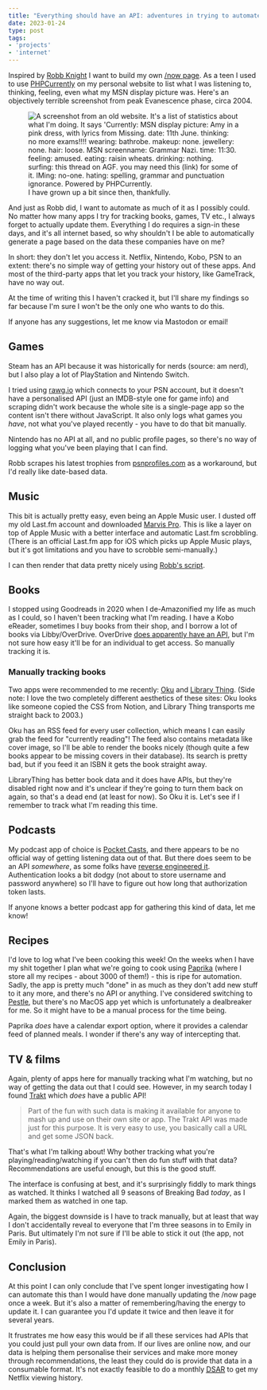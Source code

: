 ```yaml
---
title: "Everything should have an API: adventures in trying to automate stuff"
date: 2023-01-24
type: post
tags: 
- 'projects'
- 'internet'
---
```


Inspired by [Robb Knight](https://rknight.me/automating-my-now-page/) I want to build my own [/now page](https://nownownow.com/about). As a teen I used to use [PHPCurrently](https://web.archive.org/web/20040603160236/http://www.codegrrl.com/scripts/phpcurrently/index.php) on my personal website to list what I was listening to, thinking, feeling, even what my MSN display picture was. Here's an objectively terrible screenshot from peak Evanescence phase, circa 2004.

<figure>
  <img class="small" alt="A screenshot from an old website. It's a list of statistics about what I'm doing. It says 'Currently:
MSN display picture: Amy in a pink dress, with lyrics from Missing.
date: 11th June.
thinking: no more exams!!!!
wearing: bathrobe.
makeup: none.
jewellery: none.
hair: loose.
MSN screenname: Grammar Nazi.
time: 11:30.
feeling: amused.
eating: raisin wheats.
drinking: nothing.
surfing: this thread on AGF. you may need this (link) for some of it.
IMing: no-one.
hating: spelling, grammar and punctuation ignorance.
Powered by PHPCurrently." src="/img/blog/phpcurrently.png" />
    <figcaption>
  I have grown up a bit since then, thankfully.
  </figcaption>
</figure>

And just as Robb did, I want to automate as much of it as I possibly could. No matter how many apps I try for tracking books, games, TV etc., I always forget to actually update them. Everything I do requires a sign-in these days, and it's all internet based, so why shouldn't I be able to automatically generate a page based on the data these companies have on me?

<!--more-->
In short: they don't let you access it. Netflix, Nintendo, Kobo, PSN to an extent: there's no simple way of getting your history out of these apps. And most of the third-party apps that let you track your history, like GameTrack, have no way out.

At the time of writing this I haven't cracked it, but I'll share my findings so far because I'm sure I won't be the only one who wants to do this.

If anyone has any suggestions, let me know via Mastodon or email!

## Games
Steam has an API because it was historically for nerds (source: am nerd), but I also play a lot of PlayStation and Nintendo Switch. 

I tried using [rawg.io](https://rawg.io) which connects to your PSN account, but it doesn't have a personalised API (just an IMDB-style one for game info) and scraping didn't work because the whole site is a single-page app so the content isn't there without JavaScript. It also only logs what games you *have*, not what you've played recently - you have to do that bit manually. 

Nintendo has no API at all, and no public profile pages, so there's no way of logging what you've been playing that I can find.

Robb scrapes his latest trophies from [psnprofiles.com](https://psnprofiles.com) as a workaround, but I'd really like date-based data. 

## Music
This bit is actually pretty easy, even being an Apple Music user. I dusted off my old Last.fm account and downloaded [Marvis Pro](https://apps.apple.com/gb/app/marvis-pro/id1447768809). This is like a layer on top of Apple Music with a better interface and automatic Last.fm scrobbling. (There is an official Last.fm app for iOS which picks up Apple Music plays, but it's got limitations and you have to scrobble semi-manually.)

I can then render that data pretty nicely using [Robb's script](https://github.com/rknightuk/api/blob/main/services/lastfm.js). 

## Books
I stopped using Goodreads in 2020 when I de-Amazonified my life as much as I could, so I haven't been tracking what I'm reading. I have a Kobo eReader, sometimes I buy books from their shop, and I borrow a lot of books via Libby/OverDrive. OverDrive [does apparently have an API](https://developer.overdrive.com/apis), but I'm not sure how easy it'll be for an individual to get access. So manually tracking it is. 

### Manually tracking books
Two apps were recommended to me recently: [Oku](https://oku.club) and [Library Thing](https://librarything.com). (Side note: I love the two completely different aesthetics of these sites: Oku looks like someone copied the CSS from Notion, and Library Thing transports me straight back to 2003.)

Oku has an RSS feed for every user collection, which means I can easily grab the feed for "currently reading"! The feed also contains metadata like cover image, so I'll be able to render the books nicely (though quite a few books appear to be missing covers in their database). Its search is pretty bad, but if you feed it an ISBN it gets the book straight away.

LibraryThing has better book data and it does have APIs, but they're disabled right now and it's unclear if they're going to turn them back on again, so that's a dead end (at least for now). So Oku it is. Let's see if I remember to track what I'm reading this time.

## Podcasts
My podcast app of choice is [Pocket Casts](https://pocketcasts.com/), and there appears to be no official way of getting listening data out of that. But there does seem to be an API *somewhere*, as some folks have [reverse engineered it](https://willschenk.com/articles/2019/reverse_engineering_apis_using_chrome/). Authentication looks a bit dodgy (not about to store username and password anywhere) so I'll have to figure out how long that authorization token lasts.  

If anyone knows a better podcast app for gathering this kind of data, let me know! 

## Recipes
I'd love to log what I've been cooking this week! On the weeks when I have my shit together I plan what we're going to cook using [Paprika](https://www.paprikaapp.com/) (where I store all my recipes - about 3000 of them!) - this is ripe for automation. Sadly, the app is pretty much "done" in as much as they don't add new stuff to it any more, and there's no API or anything. I've considered switching to [Pestle](https://pestlechef.app/), but there's no MacOS app yet which is unfortunately a dealbreaker for me. So it might have to be a manual process for the time being. 

Paprika *does* have a calendar export option, where it provides a calendar feed of planned meals. I wonder if there's any way of intercepting that. 

## TV & films
Again, plenty of apps here for manually tracking what I'm watching, but no way of getting the data out that I could see. However, in my search today I found [Trakt](https://trakt.tv/) which *does* have a public API! 

> Part of the fun with such data is making it available for anyone to mash up and use on their own site or app. The Trakt API was made just for this purpose. It is very easy to use, you basically call a URL and get some JSON back.

That's what I'm talking about! Why bother tracking what you're playing/reading/watching if you can't then do fun stuff with that data? Recommendations are useful enough, but this is the good stuff. 

The interface is confusing at best, and it's surprisingly fiddly to mark things as watched. It thinks I watched all 9 seasons of Breaking Bad *today*, as I marked them as watched in one tap. 

Again, the biggest downside is I have to track manually, but at least that way I don't accidentally reveal to everyone that I'm three seasons in to Emily in Paris. But ultimately I'm not sure if I'll be able to stick it out (the app, not Emily in Paris).

## Conclusion
At this point I can only conclude that I've spent longer investigating how I can automate this than I would have done manually updating the /now page once a week. But it's also a matter of remembering/having the energy to update it. I can guarantee you I'd update it twice and then leave it for several years.

It frustrates me how easy this would be if all these services had APIs that you could just pull your own data from. If our lives are online now, and our data is helping them personalise their services and make more money through recommendations, the least they could do is provide that data in a consumable format. It's not exactly feasible to do a monthly [<abbr title="Data Subject Access Request">DSAR</abbr>](https://ico.org.uk/for-organisations/guide-to-data-protection/guide-to-the-general-data-protection-regulation-gdpr/individual-rights/right-of-access/) to get my Netflix viewing history. 

